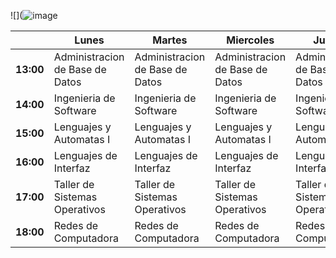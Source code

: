 ![](![image](https://user-images.githubusercontent.com/99299950/153314140-5623c7ed-16c5-4440-a3e7-5abd62abee07.png)









|           |   Lunes                         |   Martes                        |   Miercoles                 |   Jueves                      |   Viernes                       |
|-----------|---------------------------------|---------------------------------|---------------------------------|---------------------------------|---------------------------------|
| **13:00** | Administracion de Base de Datos | Administracion de Base de Datos | Administracion de Base de Datos | Administracion de Base de Datos | Administracion de Base de Datos |
| **14:00** | Ingenieria de Software          | Ingenieria de Software          | Ingenieria de Software          | Ingenieria de Software          |      Ingenieria de Software     |
| **15:00** | Lenguajes y Automatas I         | Lenguajes y Automatas I         | Lenguajes y Automatas I         | Lenguajes y Automatas I         | Lenguajes y Automatas I         |
| **16:00** | Lenguajes de Interfaz           | Lenguajes de Interfaz           | Lenguajes de Interfaz           | Lenguajes de Interfaz           |                                 |
| **17:00** | Taller de Sistemas Operativos   | Taller de Sistemas Operativos   | Taller de Sistemas Operativos   | Taller de Sistemas Operativos   |                                 |
| **18:00** | Redes de Computadora            | Redes de Computadora            | Redes de Computadora            | Redes de Computadora            | Redes de Computadora            |
